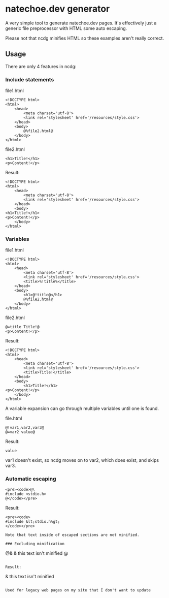 # natechoe.dev generator

A very simple tool to generate natechoe.dev pages. It's effectively just a
generic file preprocessor with HTML some auto escaping.

Please not that ncdg minifies HTML so these examples aren't really correct.

## Usage

There are only 4 features in ncdg:

### Include statements

file1.html

```
<!DOCTYPE html>
<html>
	<head>
		<meta charset='utf-8'>
		<link rel='stylesheet' href='/resources/style.css'>
	</head>
	<body>
		@%file2.html@
	</body>
</html>
```

file2.html

```
<h1>Title!</h1>
<p>Content!</p>
```

Result:

```
<!DOCTYPE html>
<html>
	<head>
		<meta charset='utf-8'>
		<link rel='stylesheet' href='/resources/style.css'>
	</head>
	<body>
<h1>Title!</h1>
<p>Content!</p>
	</body>
</html>
```

### Variables

file1.html

```
<!DOCTYPE html>
<html>
	<head>
		<meta charset='utf-8'>
		<link rel='stylesheet' href='/resources/style.css'>
		<title>%!title%</title>
	</head>
	<body>
		<h1>@!title@</h1>
		@%file2.html@
	</body>
</html>
```

file2.html

```
@=title Title!@
<p>Content!</p>
```

Result:

```
<!DOCTYPE html>
<html>
	<head>
		<meta charset='utf-8'>
		<link rel='stylesheet' href='/resources/style.css'>
		<title>Title!</title>
	</head>
	<body>
		<h1>Title!</h1>
<p>Content!</p>
	</body>
</html>
```

A variable expansion can go through multiple variables until one is found.

file.html

```
@!var1,var2,var3@
@=var2 value@
```

Result:

```
value
```

var1 doesn't exist, so ncdg moves on to var2, which does exist, and skips var3.

### Automatic escaping

```
<pre><code>@\
#include <stdio.h>
@</code></pre>
```

Result:

```
<pre><code>
#include &lt;stdio.h%gt;
</code></pre>

Note that text inside of escaped sections are not minified.

### Excluding minification

```
@&
&
this text isn't minified
@
```

Result:

```
&
this text isn't minified
```

Used for legacy web pages on my site that I don't want to update

